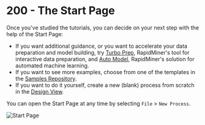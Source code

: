 # 200 - The Start Page

Once you've studied the tutorials, you can decide on your next step with the help of the Start Page:

- If you want additional guidance, or you want to accelerate your data preparation and model building, try [Turbo Prep](https://docs.rapidminer.com/latest/studio/guided/turbo-prep/), RapidMiner's tool for interactive data preparation, and [Auto Model](https://docs.rapidminer.com/latest/studio/guided/auto-model/), RapidMiner's solution for automated machine learning.
- If you want to see more examples, choose from one of the templates in the [Samples Repository](https://docs.rapidminer.com/latest/studio/getting-started/studio-samples.html).
- If you want to do it yourself, create a new (blank) process from scratch in the [Design View](https://docs.rapidminer.com/latest/studio/getting-started/design-view.html).

You can open the Start Page at any time by selecting ```File``` > ```New Process```.

![Start Page](https://github.com/vanHeemstraSystems/rapidminer/issues/3#issue-1498370155)
